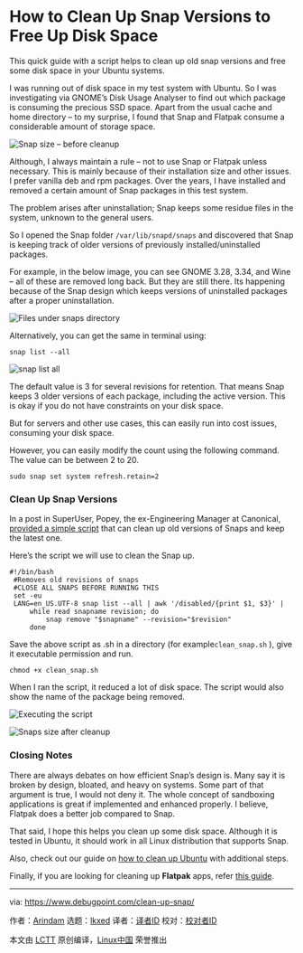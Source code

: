 [#]: subject: "How to Clean Up Snap Versions to Free Up Disk Space"
[#]: via: "https://www.debugpoint.com/clean-up-snap/"
[#]: author: "Arindam https://www.debugpoint.com/author/admin1/"
[#]: collector: "lkxed"
[#]: translator: " "
[#]: reviewer: " "
[#]: publisher: " "
[#]: url: " "

How to Clean Up Snap Versions to Free Up Disk Space
======
This quick guide with a script helps to clean up old snap versions and free some disk space in your Ubuntu systems.

I was running out of disk space in my test system with Ubuntu. So I was investigating via GNOME’s Disk Usage Analyser to find out which package is consuming the precious SSD space. Apart from the usual cache and home directory – to my surprise, I found that Snap and Flatpak consume a considerable amount of storage space.

![Snap size – before cleanup][1]

Although, I always maintain a rule – not to use Snap or Flatpak unless necessary. This is mainly because of their installation size and other issues. I prefer vanilla deb and rpm packages. Over the years, I have installed and removed a certain amount of Snap packages in this test system.

The problem arises after uninstallation; Snap keeps some residue files in the system, unknown to the general users.

So I opened the Snap folder `/var/lib/snapd/snaps` and discovered that Snap is keeping track of older versions of previously installed/uninstalled packages.

For example, in the below image, you can see GNOME 3.28, 3.34, and Wine – all of these are removed long back. But they are still there. Its happening because of the Snap design which keeps versions of uninstalled packages after a proper uninstallation.

![Files under snaps directory][2]

Alternatively, you can get the same in terminal using:

```
snap list --all
```

![snap list all][3]

The default value is 3 for several revisions for retention. That means Snap keeps 3 older versions of each package, including the active version. This is okay if you do not have constraints on your disk space.

But for servers and other use cases, this can easily run into cost issues, consuming your disk space.

However, you can easily modify the count using the following command. The value can be between 2 to 20.

```
sudo snap set system refresh.retain=2
```

### Clean Up Snap Versions

In a post in SuperUser, Popey, the ex-Engineering Manager at Canonical, [provided a simple script][4] that can clean up old versions of Snaps and keep the latest one.

Here’s the script we will use to clean the Snap up.

```
#!/bin/bash
 #Removes old revisions of snaps
 #CLOSE ALL SNAPS BEFORE RUNNING THIS
 set -eu
 LANG=en_US.UTF-8 snap list --all | awk '/disabled/{print $1, $3}' |
     while read snapname revision; do
         snap remove "$snapname" --revision="$revision"
     done
```

Save the above script as .sh in a directory (for example`clean_snap.sh` ), give it executable permission and run.

```
chmod +x clean_snap.sh
```

When I ran the script, it reduced a lot of disk space. The script would also show the name of the package being removed.

![Executing the script][5]

![Snaps size after cleanup][6]

### Closing Notes

There are always debates on how efficient Snap’s design is. Many say it is broken by design, bloated, and heavy on systems. Some part of that argument is true, I would not deny it. The whole concept of sandboxing applications is great if implemented and enhanced properly. I believe, Flatpak does a better job compared to Snap.

That said, I hope this helps you clean up some disk space. Although it is tested in Ubuntu, it should work in all Linux distribution that supports Snap.

Also, check out our guide on [how to clean up Ubuntu][7] with additional steps.

Finally, if you are looking for cleaning up **Flatpak** apps, refer [this guide][8].

--------------------------------------------------------------------------------

via: https://www.debugpoint.com/clean-up-snap/

作者：[Arindam][a]
选题：[lkxed][b]
译者：[译者ID](https://github.com/译者ID)
校对：[校对者ID](https://github.com/校对者ID)

本文由 [LCTT](https://github.com/LCTT/TranslateProject) 原创编译，[Linux中国](https://linux.cn/) 荣誉推出

[a]: https://www.debugpoint.com/author/admin1/
[b]: https://github.com/lkxed
[1]: https://www.debugpoint.com/wp-content/uploads/2021/03/Snap-size-before-cleanup.jpg
[2]: https://www.debugpoint.com/wp-content/uploads/2021/03/Files-under-snaps-directory.jpg
[3]: https://www.debugpoint.com/wp-content/uploads/2021/03/snap-list-all.jpg
[4]: https://superuser.com/a/1330590
[5]: https://www.debugpoint.com/wp-content/uploads/2021/03/Executing-the-script.jpg
[6]: https://www.debugpoint.com/wp-content/uploads/2021/03/Snaps-size-after-cleanup.jpg
[7]: https://www.debugpoint.com/2018/07/4-simple-steps-clean-ubuntu-system-linux/
[8]: https://www.debugpoint.com/clean-up-flatpak/

